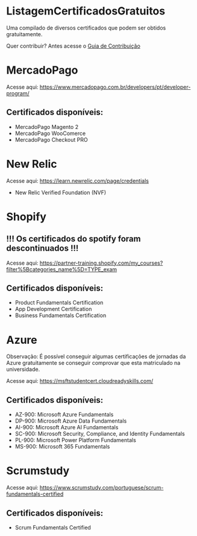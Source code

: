 # ListagemCertificadosGratuitos
Uma compilado de diversos certificados que podem ser obtidos gratuitamente.

Quer contribuir? Antes acesse o [Guia de Contribuição](/CONTRIBUTING.md)


# MercadoPago

Acesse aqui: https://www.mercadopago.com.br/developers/pt/developer-program/

## Certificados disponíveis:

* MercadoPago Magento 2
* MercadoPago WooComerce
* MercadoPago Checkout PRO

# New Relic

Acesse aqui: https://learn.newrelic.com/page/credentials

* New Relic Verified Foundation (NVF)

# Shopify

## !!! Os certificados do spotify foram descontinuados !!!

Acesse aqui: https://partner-training.shopify.com/my_courses?filter%5Bcategories_name%5D=TYPE_exam

## Certificados disponíveis:

* Product Fundamentals Certification
* App Development Certification
* Business Fundamentals Certification

# Azure

Observação: É possível conseguir algumas certificações de jornadas da Azure gratuitamente se conseguir comprovar que esta matriculado na universidade.

Acesse aqui: https://msftstudentcert.cloudreadyskills.com/

## Certificados disponíveis:

* AZ-900: Microsoft Azure Fundamentals 
* DP-900: Microsoft Azure Data Fundamentals 
* AI-900: Microsoft Azure AI Fundamentals 
* SC-900: Microsoft Security, Compliance, and Identity Fundamentals 
* PL-900: Microsoft Power Platform Fundamentals 
* MS-900: Microsoft 365 Fundamentals 

# Scrumstudy

Acesse aqui: https://www.scrumstudy.com/portuguese/scrum-fundamentals-certified

## Certificados disponíveis:

* Scrum Fundamentals Certified
